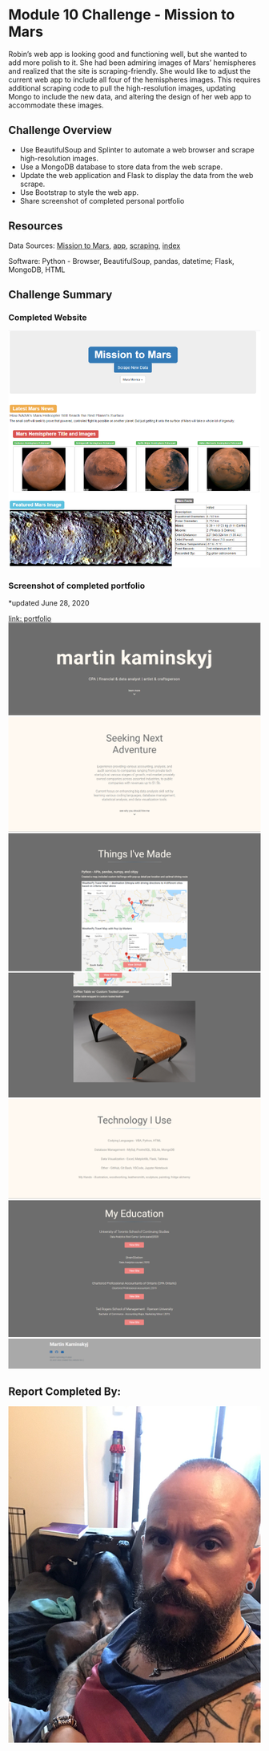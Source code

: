 # Module 10 Challenge - Mission to Mars

Robin’s web app is looking good and functioning well, but she wanted to add more polish to it. She had been admiring images of Mars’ hemispheres and realized that the site is scraping-friendly. She would like to adjust the current web app to include all four of the hemispheres images. This requires additional scraping code to pull the high-resolution images, updating Mongo to include the new data, and altering the design of her web app to accommodate these images.

## Challenge Overview
- Use BeautifulSoup and Splinter to automate a web browser and scrape high-resolution images.
- Use a MongoDB database to store data from the web scrape.
- Update the web application and Flask to display the data from the web scrape.
- Use Bootstrap to style the web app.
- Share screenshot of completed personal portfolio

## Resources
Data Sources: [Mission to Mars](Mission_to_Mars.ipynb), [app](app_challenge.py), [scraping](scraping_challenge.py), [index](templates/index_challenge.html)

Software: Python - Browser, BeautifulSoup, pandas, datetime; Flask, MongoDB, HTML

## Challenge Summary

### Completed Website
![](images/mars_website.PNG)

### Screenshot of completed portfolio

*updated June 28, 2020

[link: portfolio](https://github.com/martinkaminskyj/portfolio)
![](images/portfolio_1.PNG)
![](images/portfolio_2.PNG)
![](images/portfolio_3.PNG)
![](images/portfolio_4.PNG)
![](images/portfolio_5.PNG)
![](images/portfolio_6.PNG)
![](images/portfolio_7.PNG)

## Report Completed By:
![](images/sal_spread.jpg)
